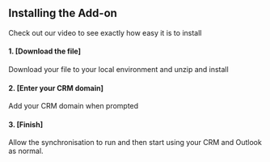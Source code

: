 ## Installing the Add-on
Check out our video to see exactly how easy it is to install

#### 1. [Download the file]
Download your file to your local environment and unzip and install

#### 2. [Enter your CRM domain]
Add your CRM domain when prompted

#### 3. [Finish]
Allow the synchronisation to run and then start using your CRM and Outlook as normal.
